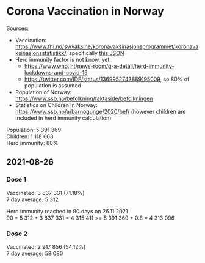 # Corona Vaccination in Norway

Sources:

- Vaccination: <https://www.fhi.no/sv/vaksine/koronavaksinasjonsprogrammet/koronavaksinasjonsstatistikk/>, specifically [this JSON](https://www.fhi.no/api/chartdata/api/99119)
- Herd immunity factor is not know, yet:
  - <https://www.who.int/news-room/q-a-detail/herd-immunity-lockdowns-and-covid-19>
  - <https://twitter.com/IDF/status/1369952743889195009>, so 80% of population is assumed
- Population of Norway: <https://www.ssb.no/befolkning/faktaside/befolkningen>
- Statistics on Children in Norway: https://www.ssb.no/a/barnogunge/2020/bef/ (however children are included in herd immunity calculation)

Population: 5 391 369  
Children: 1 118 608  
Herd immunity: 80%  

## 2021-08-26

### Dose 1

Vaccinated: 3 837 331 (71.18%)  
7 day average: 5 312

Herd immunity reached in 90 days on 26.11.2021  
90 * 5 312 + 3 837 331 = 4 315 411 >= 5 391 369 * 0.8 = 4 313 096

### Dose 2

Vaccinated: 2 917 856 (54.12%)  
7 day average: 58 080


